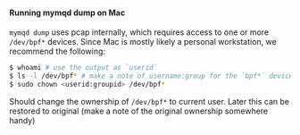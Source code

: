 #### Running mymqd dump on Mac

`mymqd dump` uses pcap internally, which requires access to one or more `/dev/bpf*` devices. Since Mac is mostly likely a personal workstation, we recommend the following:

```bash
$ whoami # use the output as `userid`
$ ls -l /dev/bpf* # make a note of username:group for the `bpf*` devices.
$ sudo chown <userid:groupid> /dev/bpf*
```

Should change the ownership of `/dev/bpf*` to current user. Later this can be restored to original (make a note of the original ownership somewhere handy)

